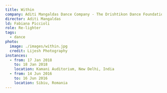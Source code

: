 ```yaml
---
title: Within
company: Aditi Mangaldas Dance Company - The Drishtikon Dance Foundation
director: Aditi Mangaldas
ld: Fabiana Piccioli
role: Re-lighter
tags:
  - dance
photo:
  image: ./images/within.jpg
  credit: Lijesh Photography
instances:
  - from: 17 Jan 2018
    to: 18 Jan 2018
    location: Kamani Auditorium, New Delhi, India
  - from: 14 Jun 2016
    to: 16 Jun 2016
    location: Sibiu, Romania
---
```

